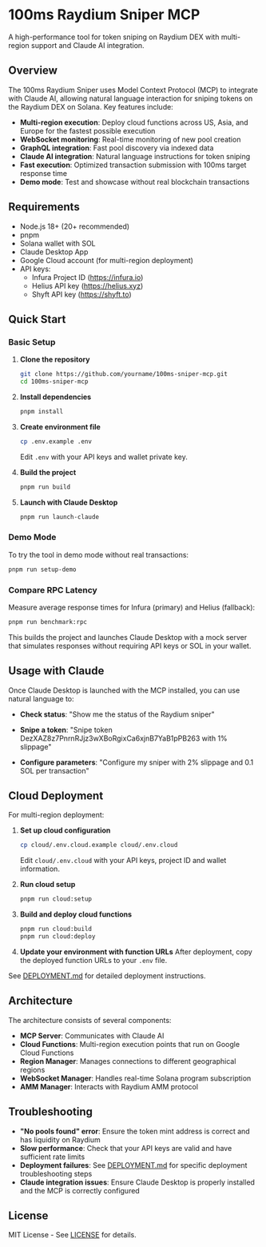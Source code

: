 # 100ms Raydium Sniper MCP

A high-performance tool for token sniping on Raydium DEX with multi-region support and Claude AI integration.

## Overview

The 100ms Raydium Sniper uses Model Context Protocol (MCP) to integrate with Claude AI, allowing natural language interaction for sniping tokens on the Raydium DEX on Solana. Key features include:

- **Multi-region execution**: Deploy cloud functions across US, Asia, and Europe for the fastest possible execution
- **WebSocket monitoring**: Real-time monitoring of new pool creation
- **GraphQL integration**: Fast pool discovery via indexed data
- **Claude AI integration**: Natural language instructions for token sniping
- **Fast execution**: Optimized transaction submission with 100ms target response time
- **Demo mode**: Test and showcase without real blockchain transactions

## Requirements

- Node.js 18+ (20+ recommended)
- pnpm
- Solana wallet with SOL
- Claude Desktop App
- Google Cloud account (for multi-region deployment)
 - API keys:
   - Infura Project ID (https://infura.io)
   - Helius API key (https://helius.xyz)
   - Shyft API key (https://shyft.to)

## Quick Start

### Basic Setup

1. **Clone the repository**
   ```bash
   git clone https://github.com/yourname/100ms-sniper-mcp.git
   cd 100ms-sniper-mcp
   ```

2. **Install dependencies**
   ```bash
   pnpm install
   ```

3. **Create environment file**
   ```bash
   cp .env.example .env
   ```
   Edit `.env` with your API keys and wallet private key.

4. **Build the project**
   ```bash
   pnpm run build
   ```

5. **Launch with Claude Desktop**
   ```bash
   pnpm run launch-claude
   ```

### Demo Mode

To try the tool in demo mode without real transactions:

```bash
pnpm run setup-demo
```

### Compare RPC Latency

Measure average response times for Infura (primary) and Helius (fallback):

```bash
pnpm run benchmark:rpc
```

This builds the project and launches Claude Desktop with a mock server that simulates responses without requiring API keys or SOL in your wallet.

## Usage with Claude

Once Claude Desktop is launched with the MCP installed, you can use natural language to:

- **Check status**:
  "Show me the status of the Raydium sniper"

- **Snipe a token**:
  "Snipe token DezXAZ8z7PnrnRJjz3wXBoRgixCa6xjnB7YaB1pPB263 with 1% slippage"

- **Configure parameters**:
  "Configure my sniper with 2% slippage and 0.1 SOL per transaction"

## Cloud Deployment

For multi-region deployment:

1. **Set up cloud configuration**
   ```bash
   cp cloud/.env.cloud.example cloud/.env.cloud
   ```
   Edit `cloud/.env.cloud` with your API keys, project ID and wallet information.

2. **Run cloud setup**
   ```bash
   pnpm run cloud:setup
   ```

3. **Build and deploy cloud functions**
   ```bash
   pnpm run cloud:build
   pnpm run cloud:deploy
   ```

4. **Update your environment with function URLs**
   After deployment, copy the deployed function URLs to your `.env` file.

See [DEPLOYMENT.md](./DEPLOYMENT.md) for detailed deployment instructions.

## Architecture

The architecture consists of several components:

- **MCP Server**: Communicates with Claude AI
- **Cloud Functions**: Multi-region execution points that run on Google Cloud Functions
- **Region Manager**: Manages connections to different geographical regions
- **WebSocket Manager**: Handles real-time Solana program subscription
- **AMM Manager**: Interacts with Raydium AMM protocol

## Troubleshooting

- **"No pools found" error**: Ensure the token mint address is correct and has liquidity on Raydium
- **Slow performance**: Check that your API keys are valid and have sufficient rate limits
- **Deployment failures**: See [DEPLOYMENT.md](./DEPLOYMENT.md) for specific deployment troubleshooting steps
- **Claude integration issues**: Ensure Claude Desktop is properly installed and the MCP is correctly configured

## License

MIT License - See [LICENSE](./LICENSE) for details.
